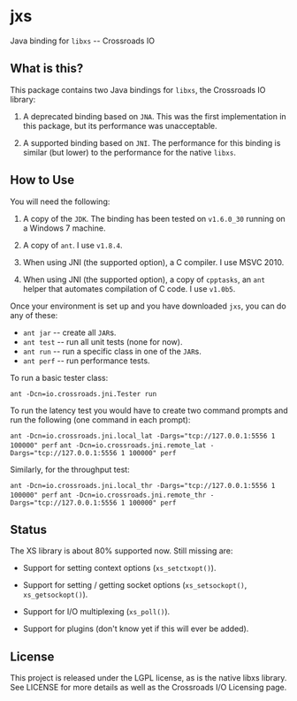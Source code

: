 jxs
===

Java binding for `libxs` -- Crossroads IO


What is this?
-------------

This package contains two Java bindings for `libxs`, the Crossroads IO library:

1. A deprecated binding based on `JNA`.  This was the first
   implementation in this package, but its performance was
   unacceptable.

2. A supported binding based on `JNI`.  The performance for this
   binding is similar (but lower) to the performance for the native
   `libxs`.

How to Use
----------

You will need the following:

1. A copy of the `JDK`.  The binding has been tested on `v1.6.0_30`
   running on a Windows 7 machine.

2. A copy of `ant`.  I use `v1.8.4`.

3. When using JNI (the supported option), a C compiler.  I use MSVC
   2010.

4. When using JNI (the supported option), a copy of `cpptasks`, an
   `ant` helper that automates compilation of C code.  I use `v1.0b5`.

Once your environment is set up and you have downloaded `jxs`, you can
do any of these:

* `ant jar` -- create all `JAR`s.
* `ant test` -- run all unit tests (none for now).
* `ant run` -- run a specific class in one of the `JAR`s.
* `ant perf` -- run performance tests.

To run a basic tester class:

`ant -Dcn=io.crossroads.jni.Tester run`

To run the latency test you would have to create two command prompts
and run the following (one command in each prompt):

`ant -Dcn=io.crossroads.jni.local_lat -Dargs="tcp://127.0.0.1:5556 1 100000" perf`
`ant -Dcn=io.crossroads.jni.remote_lat -Dargs="tcp://127.0.0.1:5556 1 100000" perf`

Similarly, for the throughput test:

`ant -Dcn=io.crossroads.jni.local_thr -Dargs="tcp://127.0.0.1:5556 1 100000" perf`
`ant -Dcn=io.crossroads.jni.remote_thr -Dargs="tcp://127.0.0.1:5556 1 100000" perf`


Status
------

The XS library is about 80% supported now.  Still missing are:

* Support for setting context options (`xs_setctxopt()`).

* Support for setting / getting socket options (`xs_setsockopt()`,
  `xs_getsockopt()`).

* Support for I/O multiplexing (`xs_poll()`).

* Support for plugins (don't know yet if this will ever be added).


License
-------

This project is released under the LGPL license, as is the native
libxs library.  See LICENSE for more details as well as the Crossroads
I/O Licensing page.
